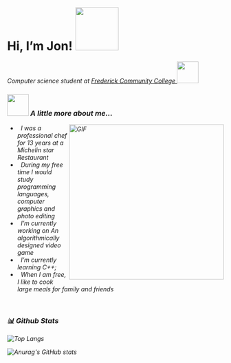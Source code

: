  <h1>Hi, I’m Jon! <img src="https://media.giphy.com/media/l378B1B0BqDHJPmJG/giphy.gif" width="100"></h1>
  <p><em>Computer science student at <a href="http://www.frederick.edu">Frederick Community College </a><img src="https://media.giphy.com/media/xlCMfgDZjnA589CzCB/giphy.gif" width="50">
  
### <img src="https://media.giphy.com/media/hULIWsDRiNV2GhL1ED/giphy.gif" width="50">   A little more about me...  
  
  <img align="right" alt="GIF" src="https://media.giphy.com/media/ao9DUiTKH60XS/giphy.gif" width="360px"/>

- &nbsp; I was a professional chef for 13 years at a Michelin star Restaurant 
- &nbsp; During my free time I would study programming languages, computer graphics and photo editing 
- &nbsp; I’m currently working on An algorithmically designed video game
- &nbsp; I’m currently learning C++; 
- &nbsp; When I am free, I like to cook large meals for family and friends
<br>

### 📊 Github Stats

![Top Langs](https://github-readme-stats.vercel.app/api/top-langs/?username=jongracias&show_icons=true&theme=dark&layout=compact)
  
![Anurag's GitHub stats](https://github-readme-stats.vercel.app/api?username=jongracias&show_icons=true&theme=dark)




<br>

<!---
JonGracias/JonGracias is a ✨ special ✨ repository because its `README.md` (this file) appears on your GitHub profile.
You can click the Preview link to take a look at your changes.
--->
